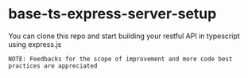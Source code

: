 # base-ts-express-server-setup


You can clone this repo and start building your restful API in typescript using  express.js

```NOTE: Feedbacks for the scope of improvement and more code best practices are appreciated```

